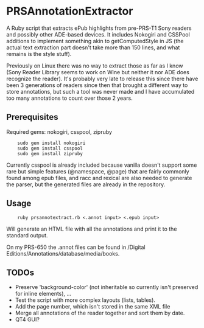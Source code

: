 PRSAnnotationExtractor
=======================

A Ruby script that extracts ePub highlights from pre-PRS-T1 Sony readers and possibly other ADE-based devices. It includes Nokogiri and CSSPool additions to implement something akin to getComputedStyle in JS (the actual text extraction part doesn't take more than 150 lines, and what remains is the style stuff).

Previously on Linux there was no way to extract those as far as I know (Sony Reader Library seems to work on Wine but neither it nor ADE does recognize the reader). It's probably very late to release this since there have been 3 generations of readers since then that brought a different way to store annotations, but such a tool was never made and I have accumulated too many annotations to count over those 2 years.

Prerequisites
------------

Required gems: nokogiri, csspool, zipruby

        sudo gem install nokogiri
        sudo gem install csspool
        sudo gem install zipruby

Currently csspool is already included because vanilla doesn't support some rare but simple features (@namespace, @page) that are fairly commonly found among epub files, and racc and rexical are also needed to generate the parser, but the generated files are already in the repository.

Usage
------------

        ruby prsannotextract.rb <.annot input> <.epub input>

Will generate an HTML file with all the annotations and print it to the standard output.

On my PRS-650 the .annot files can be found in /Digital Editions/Annotations/database/media/books.

TODOs
------------

*   Preserve 'background-color' (not inheritable so currently isn't preserved for inline elements), ...
*   Test the script with more complex layouts (lists, tables).
*   Add the page number, which isn't stored in the same XML file
*   Merge all annotations of the reader together and sort them by date.
*   QT4 GUI?
